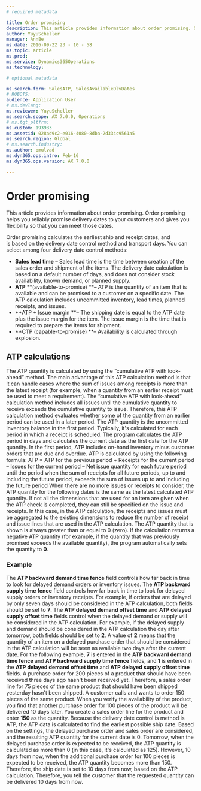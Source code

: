 ```yaml
---
# required metadata

title: Order promising
description: This article provides information about order promising. Order promising helps you reliably promise delivery dates to your customers and gives you flexibility so that you can meet those dates.
author: YuyuScheller
manager: AnnBe
ms.date: 2016-09-22 23 - 10 - 58
ms.topic: article
ms.prod: 
ms.service: Dynamics365Operations
ms.technology: 

# optional metadata

ms.search.form: SalesATP, SalesAvailableDlvDates
# ROBOTS: 
audience: Application User
# ms.devlang: 
ms.reviewer: YuyuScheller
ms.search.scope: AX 7.0.0, Operations
# ms.tgt_pltfrm: 
ms.custom: 193933
ms.assetid: 028ad9c2-e016-4080-8dba-2d334c9561a5
ms.search.region: Global
# ms.search.industry: 
ms.author: omulvad
ms.dyn365.ops.intro: Feb-16
ms.dyn365.ops.version: AX 7.0.0

---
```


# Order promising

This article provides information about order promising. Order promising helps you reliably promise delivery dates to your customers and gives you flexibility so that you can meet those dates.

Order promising calculates the earliest ship and receipt dates, and is based on the delivery date control method and transport days. You can select among four delivery date control methods:

-   **Sales lead time** – Sales lead time is the time between creation of the sales order and shipment of the items. The delivery date calculation is based on a default number of days, and does not consider stock availability, known demand, or planned supply.
-   **ATP** **(available-to-promise) **– ATP is the quantity of an item that is available and can be promised to a customer on a specific date. The ATP calculation includes uncommitted inventory, lead times, planned receipts, and issues.
-   **ATP + Issue margin **– The shipping date is equal to the ATP date plus the issue margin for the item. The issue margin is the time that is required to prepare the items for shipment.
-   **CTP (capable-to-promise) **– Availability is calculated through explosion.

## ATP calculations
The ATP quantity is calculated by using the “cumulative ATP with look-ahead” method. The main advantage of this ATP calculation method is that it can handle cases where the sum of issues among receipts is more than the latest receipt (for example, when a quantity from an earlier receipt must be used to meet a requirement). The “cumulative ATP with look-ahead” calculation method includes all issues until the cumulative quantity to receive exceeds the cumulative quantity to issue. Therefore, this ATP calculation method evaluates whether some of the quantity from an earlier period can be used in a later period. The ATP quantity is the uncommitted inventory balance in the first period. Typically, it's calculated for each period in which a receipt is scheduled. The program calculates the ATP period in days and calculates the current date as the first date for the ATP quantity. In the first period, ATP includes on-hand inventory minus customer orders that are due and overdue. ATP is calculated by using the following formula: ATP = ATP for the previous period + Receipts for the current period – Issues for the current period – Net issue quantity for each future period until the period when the sum of receipts for all future periods, up to and including the future period, exceeds the sum of issues up to and including the future period When there are no more issues or receipts to consider, the ATP quantity for the following dates is the same as the latest calculated ATP quantity. If not all the dimensions that are used for an item are given when the ATP check is completed, they can still be specified on the issue and receipts. In this case, in the ATP calculation, the receipts and issues must be aggregated to the existing dimensions to reduce the number of receipt and issue lines that are used in the ATP calculation. The ATP quantity that is shown is always greater than or equal to 0 (zero). If the calculation returns a negative ATP quantity (for example, if the quantity that was previously promised exceeds the available quantity), the program automatically sets the quantity to **0**.

### Example

The **ATP backward demand time fence** field controls how far back in time to look for delayed demand orders or inventory issues. The **ATP backward supply time fence** field controls how far back in time to look for delayed supply orders or inventory receipts. For example, if orders that are delayed by only seven days should be considered in the ATP calculation, both fields should be set to **7**. The **ATP delayed demand offset time** and **ATP delayed supply offset time** fields control when the delayed demand or supply will be considered in the ATP calculation. For example, if the delayed supply and demand should be considered in the ATP calculation the day after tomorrow, both fields should be set to **2**. A value of **2** means that the quantity of an item on a delayed purchase order that should be considered in the ATP calculation will be seen as available two days after the current date. For the following example, **7** is entered in the **ATP backward demand time fence** and **ATP backward supply time fence** fields, and **1** is entered in the **ATP delayed demand offset time** and **ATP delayed supply offset time** fields. A purchase order for 200 pieces of a product that should have been received three days ago hasn't been received yet. Therefore, a sales order line for 75 pieces of the same product that should have been shipped yesterday hasn't been shipped. A customer calls and wants to order 150 pieces of the same product. When you verify the availability of the product, you find that another purchase order for 100 pieces of the product will be delivered 10 days later. You create a sales order line for the product and enter **150** as the quantity. Because the delivery date control is method is ATP, the ATP data is calculated to find the earliest possible ship date. Based on the settings, the delayed purchase order and sales order are considered, and the resulting ATP quantity for the current date is 0. Tomorrow, when the delayed purchase order is expected to be received, the ATP quantity is calculated as more than 0 (in this case, it's calculated as 125). However, 10 days from now, when the additional purchase order for 100 pieces is expected to be received, the ATP quantity becomes more than 150. Therefore, the ship date is set to 10 days from now, based on the ATP calculation. Therefore, you tell the customer that the requested quantity can be delivered 10 days from now.

